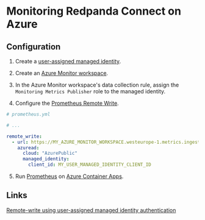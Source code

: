 # Monitoring Redpanda Connect on Azure

## Configuration

1. Create a [user-assigned managed identity](https://learn.microsoft.com/en-us/entra/identity/managed-identities-azure-resources/how-manage-user-assigned-managed-identities?pivots=identity-mi-methods-azp).

2. Create an [Azure Monitor workspace](https://learn.microsoft.com/en-us/azure/azure-monitor/essentials/azure-monitor-workspace-overview).

3. In the Azure Monitor workspace's data collection rule, assign the `Monitoring Metrics Publisher` role to the managed identity.

4. Configure the [Prometheus Remote Write](https://prometheus.io/docs/prometheus/latest/configuration/configuration/#remote_write).

```yaml
# prometheus.yml

# ...

remote_write:
  - url: https://MY_AZURE_MONITOR_WORKSPACE.westeurope-1.metrics.ingest.monitor.azure.com/dataCollectionRules/RULE_ID/streams/Microsoft-PrometheusMetrics/api/v1/write?api-version=2023-04-24
    azuread:
      cloud: "AzurePublic"
      managed_identity:
        client_id: MY_USER_MANAGED_IDENTITY_CLIENT_ID
```

5. Run [Prometheus](https://prometheus.io/) on [Azure Container Apps](https://azure.microsoft.com/en-us/products/container-apps).

## Links

[Remote-write using user-assigned managed identity authentication](https://learn.microsoft.com/en-us/azure/azure-monitor/essentials/prometheus-remote-write-virtual-machines?tabs=managed-identity%2Cprom-vm#remote-write-using-user-assigned-managed-identity-authentication)
